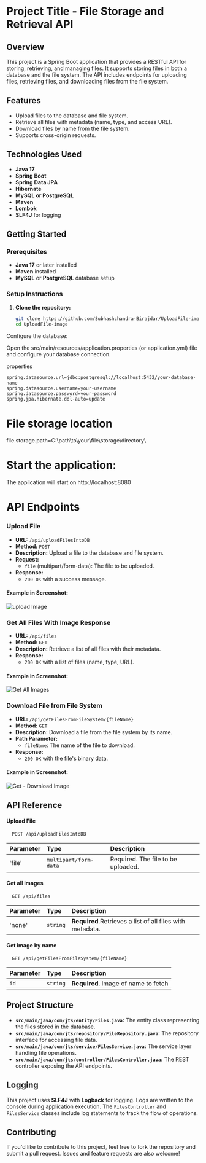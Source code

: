 
# Project Title - File Storage and Retrieval API

## Overview

This project is a Spring Boot application that provides a RESTful API for storing, retrieving, and managing files. 
It supports storing files in both a database and the file system. The API includes endpoints for uploading files, retrieving files, and downloading files from the file system.

## Features

- Upload files to the database and file system.
- Retrieve all files with metadata (name, type, and access URL).
- Download files by name from the file system.
- Supports cross-origin requests.

## Technologies Used

- **Java 17**
- **Spring Boot**
- **Spring Data JPA**
- **Hibernate**
- **MySQL or PostgreSQL**
- **Maven**
- **Lombok**
- **SLF4J** for logging

## Getting Started

### Prerequisites

- **Java 17** or later installed
- **Maven** installed
- **MySQL** or **PostgreSQL** database setup

### Setup Instructions

1. **Clone the repository:**

   ```bash
   git clone https://github.com/Subhashchandra-Birajdar/UploadFile-image.git
   cd UploadFile-image
Configure the database:

Open the src/main/resources/application.properties (or application.yml) file and configure your database connection.

properties
```
spring.datasource.url=jdbc:postgresql://localhost:5432/your-database-name
spring.datasource.username=your-username
spring.datasource.password=your-password
spring.jpa.hibernate.ddl-auto=update
```

# File storage location
file.storage.path=C:\\path\\to\\your\\file\\storage\\directory\\

# Start the application:
The application will start on http://localhost:8080


# API Endpoints

### Upload File
- **URL:** `/api/uploadFilesIntoDB`
- **Method:** `POST`
- **Description:** Upload a file to the database and file system.
- **Request:**
  - `file` (multipart/form-data): The file to be uploaded.
- **Response:**
  - `200 OK` with a success message.
#### Example in Screenshot:
![upload Image](https://github.com/user-attachments/assets/1b24c87f-821f-4b6d-b300-d32044ad1789)

### Get All Files With Image Response
- **URL:** `/api/files`
- **Method:** `GET`
- **Description:** Retrieve a list of all files with their metadata.
- **Response:**
  - `200 OK` with a list of files (name, type, URL).
#### Example in Screenshot:
![Get All Images](https://github.com/user-attachments/assets/88c65d25-df40-4b63-83aa-35501ad370b2)

### Download File from File System
- **URL:** `/api/getFilesFromFileSystem/{fileName}`
- **Method:** `GET`
- **Description:** Download a file from the file system by its name.
- **Path Parameter:**
  - `fileName`: The name of the file to download.
- **Response:**
  - `200 OK` with the file's binary data.
#### Example in Screenshot:
![Get - Download Image](https://github.com/user-attachments/assets/8b66c8c1-49a5-4e10-a130-c40aa1b2ce24)


## API Reference

#### Upload File

```http
  POST /api/uploadFilesIntoDB
```

| Parameter | Type     | Description                |
| :-------- | :------- | :------------------------- |
| 'file' | `multipart/form-data` | Required. The file to be uploaded. |  

#### Get all images

```http
  GET /api/files
```

| Parameter | Type     | Description                |
| :-------- | :------- | :------------------------- |
| 'none' | `string` | **Required**.Retrieves a list of all files with metadata. |

#### Get image by name

```http
  GET /api/getFilesFromFileSystem/{fileName}
```

| Parameter | Type     | Description                       |
| :-------- | :------- | :-------------------------------- |
| `id`      | `string` | **Required**. image of name to fetch |


## Project Structure
- **`src/main/java/com/jts/entity/Files.java`:** The entity class representing the files stored in the database.
- **`src/main/java/com/jts/repository/FileRepository.java`:** The repository interface for accessing file data.
- **`src/main/java/com/jts/service/FilesService.java`:** The service layer handling file operations.
- **`src/main/java/com/jts/controller/FilesController.java`:** The REST controller exposing the API endpoints.

## Logging
This project uses **SLF4J** with **Logback** for logging. Logs are written to the console during application execution.
The `FilesController` and `FilesService` classes include log statements to track the flow of operations.

## Contributing
If you'd like to contribute to this project, feel free to fork the repository and submit a pull request. Issues and feature requests are also welcome!


